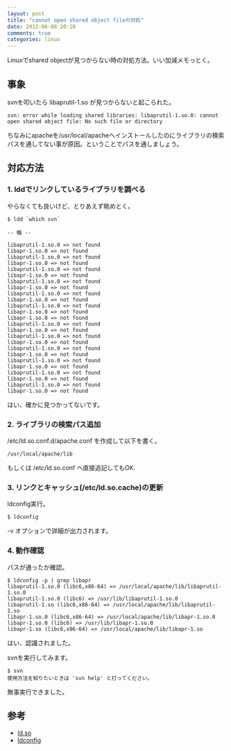 ```yaml
---
layout: post
title: "cannot open shared object fileの対処"
date: 2012-06-08 20:10
comments: true
categories: linux
---
```


Linuxでshared objectが見つからない時の対処方法。いい加減メモっとく。

## 事象

svnを叩いたら libaprutil-1.so が見つからないと起こられた。

    svn: error while loading shared libraries: libaprutil-1.so.0: cannot open shared object file: No such file or directory

ちなみにapacheを/usr/local/apacheへインストールしたのにライブラリの検索パスを通してない事が原因。ということでパスを通しましょう。

## 対応方法

### 1. lddでリンクしているライブラリを調べる

やらなくても良いけど、とりあえず眺めとく。

    $ ldd `which svn`
    
    -- 略 --
    
    libaprutil-1.so.0 => not found
    libapr-1.so.0 => not found
    libaprutil-1.so.0 => not found
    libapr-1.so.0 => not found
    libaprutil-1.so.0 => not found
    libapr-1.so.0 => not found
    libaprutil-1.so.0 => not found
    libapr-1.so.0 => not found
    libaprutil-1.so.0 => not found
    libapr-1.so.0 => not found
    libaprutil-1.so.0 => not found
    libapr-1.so.0 => not found
    libapr-1.so.0 => not found
    libaprutil-1.so.0 => not found
    libapr-1.so.0 => not found
    libaprutil-1.so.0 => not found
    libapr-1.so.0 => not found
    libaprutil-1.so.0 => not found
    libapr-1.so.0 => not found
    libaprutil-1.so.0 => not found
    libapr-1.so.0 => not found
    libaprutil-1.so.0 => not found
    libapr-1.so.0 => not found
    libaprutil-1.so.0 => not found
    libapr-1.so.0 => not found

はい、確かに見つかってないです。

### 2. ライブラリの検索パス追加

/etc/ld.so.conf.d/apache.conf を作成して以下を書く。

    /usr/local/apache/lib

もしくは /etc/ld.so.conf へ直接追記してもOK.

### 3. リンクとキャッシュ(/etc/ld.so.cache)の更新

ldconfig実行。

    $ ldconfig

-v オプションで詳細が出力されます。

### 4. 動作確認

パスが通ったか確認。

    $ ldconfig -p | grep libapr
    libaprutil-1.so.0 (libc6,x86-64) => /usr/local/apache/lib/libaprutil-1.so.0
    libaprutil-1.so.0 (libc6) => /usr/lib/libaprutil-1.so.0
    libaprutil-1.so (libc6,x86-64) => /usr/local/apache/lib/libaprutil-1.so
    libapr-1.so.0 (libc6,x86-64) => /usr/local/apache/lib/libapr-1.so.0
    libapr-1.so.0 (libc6) => /usr/lib/libapr-1.so.0
    libapr-1.so (libc6,x86-64) => /usr/local/apache/lib/libapr-1.so

はい、認識されました。

svnを実行してみます。

    $ svn
    使用方法を知りたいときは 'svn help' と打ってください。

無事実行できました。

## 参考
* [ld.so](http://linuxjm.sourceforge.jp/html/LDP_man-pages/man8/ld.so.8.html)
* [ldconfig](http://linuxjm.sourceforge.jp/html/LDP_man-pages/man8/ldconfig.8.html)

